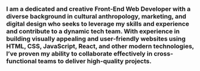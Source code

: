 ### I am a dedicated and creative Front-End Web Developer with a diverse background in cultural anthropology, marketing, and digital design who seeks to leverage my skills and experience and contribute to a dynamic tech team. With experience in building visually appealing and user-friendly websites using HTML, CSS, JavaScript, React, and other modern technologies, I’ve proven my ability to collaborate effectively in cross-functional teams to deliver high-quality projects. 

